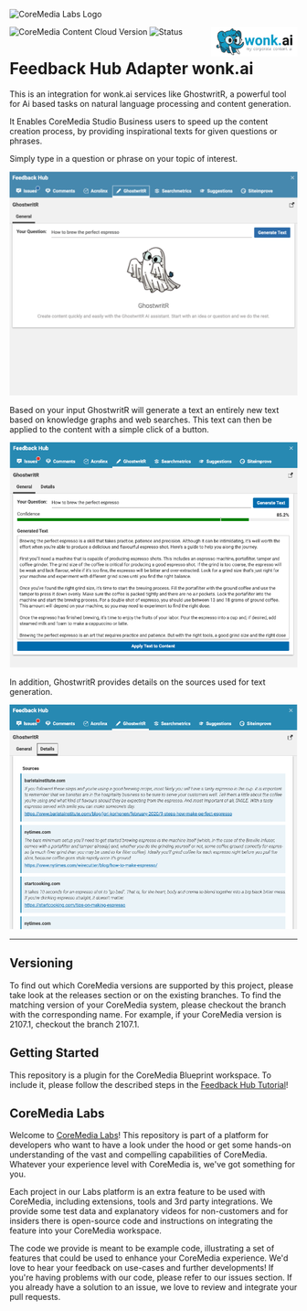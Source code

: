 ![CoreMedia Labs Logo](https://documentation.coremedia.com/badges/banner_coremedia_labs_wide.png "CoreMedia Labs Logo")

![CoreMedia Content Cloud Version](https://img.shields.io/static/v1?message=2301&label=CoreMedia%20Content%20Cloud&style=for-the-badge&labelColor=666666&color=672779 
"This badge shows the CoreMedia version this project is compatible with. 
Please read the versioning section of the project to see what other CoreMedia versions are supported and how to find them."
)
![Status](https://img.shields.io/static/v1?message=active&label=Status&style=for-the-badge&labelColor=666666&color=2FAC66 
"The status badge describes if the project is maintained. Possible values are active and inactive. 
If a project is inactive it means that the development has been discontinued and won't support future CoreMedia versions." 
)
<img style="float: right;" src="docs/images/wonkAI-Logo.png"  width="30%">

# Feedback Hub Adapter wonk.ai

This is an integration for wonk.ai services like GhostwritR, a powerful tool for Ai based tasks on natural language processing and content generation.

It Enables CoreMedia Studio Business users to speed up the content creation process, by providing inspirational texts for given questions or phrases.

Simply type in a question or phrase on your topic of interest. 

![Question Tab](docs/images/GhostwritR_general_question.png "Provide a question or phrase")

Based on your input GhostwritR will generate a text an entirely new text based on knowledge graphs and web searches. This text can then be applied to the content with a simple click of a button.

![Feedback Rendering](docs/images/GhostwritR_general_answer.png "Generated text based on the input")

In addition, GhostwritR provides details on the sources used for text generation.

![Feedback Rendering](docs/images/GhostwritR_details.png "Details on the sources")

___

## Versioning

To find out which CoreMedia versions are supported by this project, 
please take look at the releases section or on the existing branches. 
To find the matching version of your CoreMedia system, please checkout the branch 
with the corresponding name. For example, 
if your CoreMedia version is 2107.1, checkout the branch 2107.1.

## Getting Started

This repository is a plugin for the CoreMedia Blueprint workspace. To include it, please follow the described steps in the [Feedback Hub Tutorial](https://github.com/CoreMedia/feedback-hub-adapter-tutorial)!

    

## CoreMedia Labs

Welcome to [CoreMedia Labs](https://blog.coremedia.com/labs/)! This repository
is part of a platform for developers who want to have a look under the hood or
get some hands-on understanding of the vast and compelling capabilities of
CoreMedia. Whatever your experience level with CoreMedia is, we've got something
for you.

Each project in our Labs platform is an extra feature to be used with CoreMedia,
including extensions, tools and 3rd party integrations. We provide some test
data and explanatory videos for non-customers and for insiders there is
open-source code and instructions on integrating the feature into your
CoreMedia workspace. 

The code we provide is meant to be example code, illustrating a set of features
that could be used to enhance your CoreMedia experience. We'd love to hear your
feedback on use-cases and further developments! If you're having problems with
our code, please refer to our issues section. If you already have a solution to 
an issue, we love to review and integrate your pull requests. 

